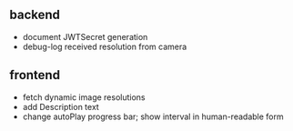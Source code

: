 ## backend
* document JWTSecret generation
* debug-log received resolution from camera

## frontend
* fetch dynamic image resolutions
* add Description text
* change autoPlay progress bar; show interval in human-readable form
